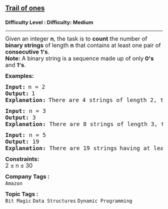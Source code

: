 <h2><a href="https://www.geeksforgeeks.org/problems/trail-of-ones3242/1?_gl=1*1l6ymx8*_up*MQ..*_gs*MQ..&gclid=CjwKCAjwyb3DBhBlEiwAqZLe5B85UNiWWctbOKn6KUNqn1sOIQjkP9cqt2nilZYH19Gvtoc9PwzqGhoCWXIQAvD_BwE&gbraid=0AAAAAC9yBkDa-zV0D2sVn3HOyBedSBEN3">Trail of ones</a></h2><h3>Difficulty Level : Difficulty: Medium</h3><hr><div class="problems_problem_content__Xm_eO"><p><span style="font-size: 18px;">Given an integer <strong>n</strong>, the task is to <strong>count</strong> the number of <strong>binary strings</strong> of length <strong>n</strong> that contains at least one pair of <strong>consecutive 1's</strong>.<br><strong>Note:</strong>&nbsp;A binary string is a sequence made up of only<strong> 0's</strong> and <strong>1's</strong>.</span></p>
<p><strong><span style="font-size: 18px;">Examples:</span></strong></p>
<pre><strong><span style="font-size: 18px;">Input:</span></strong> <span style="font-size: 18px;">n = 2</span>
<strong><span style="font-size: 18px;">Output:</span></strong> <span style="font-size: 18px;">1</span>
<strong><span style="font-size: 18px;">Explanation:</span></strong> <span style="font-size: 18px;">There are 4 strings of </span><span style="font-size: 18px;">length 2, the strings are </span><span style="font-size: 18px;">00, 01, 10, and 11. Only </span><span style="font-size: 18px;">the string 11 has </span><span style="font-size: 18px;"><span style="font-size: 18px;">consecutive 1's.</span></span></pre>
<pre><span style="font-size: 18px;"><span style="font-size: 18px;"><strong>Input:</strong> n = 3
<strong>Output:</strong> 3
<strong>Explanation:</strong> </span></span><span style="font-size: 18px;">There are 8 strings of length 3, the strings are 000, 001, 010, 011, 100, 101, 110 and 111. The strings with consecutive 1's are 011, 110 and 111.</span></pre>
<pre><strong><span style="font-size: 18px;">Input: </span></strong><span style="font-size: 18px;">n = 5</span>
<strong><span style="font-size: 18px;">Output: </span></strong><span style="font-size: 18px;">19</span>
<strong><span style="font-size: 18px;">Explanation: </span></strong><span style="font-size: 18px;">There are 19 strings</span> <span style="font-size: 18px;">having at least one pair of consecutive 1's.
</span></pre>
<p><span style="font-size: 18px;"><strong>Constraints:</strong><br>2 ≤ n<strong> </strong>≤ 30</span></p></div><p><span style=font-size:18px><strong>Company Tags : </strong><br><code>Amazon</code>&nbsp;<br><p><span style=font-size:18px><strong>Topic Tags : </strong><br><code>Bit Magic</code>&nbsp;<code>Data Structures</code>&nbsp;<code>Dynamic Programming</code>&nbsp;